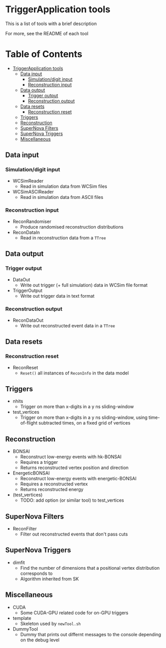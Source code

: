 # TriggerApplication tools

This is a list of tools with a brief description

For more, see the README of each tool

Table of Contents
=================

   * [TriggerApplication tools](#triggerapplication-tools)
      * [Data input](#data-input)
         * [Simulation/digit input](#simulationdigit-input)
         * [Reconstruction input](#reconstruction-input)
      * [Data output](#data-output)
         * [Trigger output](#trigger-output)
         * [Reconstruction output](#reconstruction-output)
      * [Data resets](#data-resets)
         * [Reconstruction reset](#reconstruction-reset)
      * [Triggers](#triggers)
      * [Reconstruction](#reconstruction)
      * [SuperNova Filters](#supernova-filters)
      * [SuperNova Triggers](#supernova-triggers)
      * [Miscellaneous](#miscellaneous)

## Data input

### Simulation/digit input
* WCSimReader
  * Read in simulation data from WCSim files
* WCSimASCIReader
  * Read in simulation data from ASCII files

### Reconstruction input
* ReconRandomiser
  * Produce randomised reconstruction distributions
* ReconDataIn
  * Read in reconstruction data from a `TTree`

## Data output

### Trigger output
* DataOut
  * Write out trigger (+ full simulation) data in WCSim file format
* TriggerOutput
  * Write out trigger data in text format

### Reconstruction output
* ReconDataOut
  * Write out reconstructed event data in a `TTree`

## Data resets

### Reconstruction reset
* ReconReset
  * `Reset()` all instances of `ReconInfo` in the data model

## Triggers

* nhits
  * Trigger on more than x-digits in a y ns sliding-window
* test_vertices
  * Trigger on more than x-digits in a y ns sliding-window, using time-of-flight subtracted times, on a fixed grid of vertices

## Reconstruction

* BONSAI
  * Reconstruct low-energy events with hk-BONSAI
  * Requires a trigger
  * Returns reconstructed vertex position and direction
* EnergeticBONSAI
  * Reconstruct low-energy events with energetic-BONSAI
  * Requires a reconstructed vertex
  * Returns reconstructed energy
* (test_vertices)
  * TODO: add option (or similar tool) to test_vertices

## SuperNova Filters

* ReconFilter
  * Filter out reconstructed events that don't pass cuts

## SuperNova Triggers

* dimfit
  * Find the number of dimensions that a positional vertex distribution corresponds to
  * Algorithm inherited from SK

## Miscellaneous

* CUDA
  * Some CUDA-GPU related code for on-GPU triggers
* template
  * Skeleton used by `newTool.sh`
* DummyTool
  * Dummy that prints out differnt messages to the console depending on the debug level
